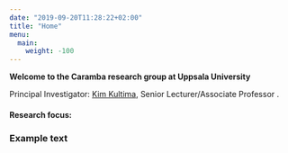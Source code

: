 ```yaml
---
date: "2019-09-20T11:28:22+02:00"
title: "Home"
menu:
  main:
    weight: -100
---
```


**Welcome to the Caramba research group at Uppsala University**

Principal Investigator: [Kim Kultima](https://caramba.clinic/people/kim_kultima/), Senior Lecturer/Associate Professor .

#### Research focus:
### Example text

